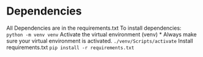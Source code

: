 # Dependencies

All Dependencies are in the requirements.txt
To install dependencies:
`python -m venv venv`
Activate the virtual environment (venv) \* Always make sure your virtual environment is activated.
`./venv/Scripts/activate`
Install requirements.txt
`pip install -r requirements.txt`
